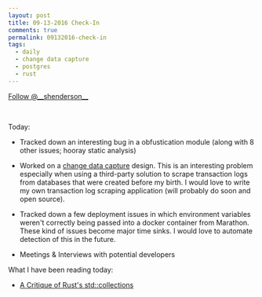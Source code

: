 ```yaml
---
layout: post
title: 09-13-2016 Check-In
comments: true
permalink: 09132016-check-in
tags:
  - daily
  - change data capture
  - postgres
  - rust
---
```


<div><!-- <a href="https://twitter.com/share" class="twitter-share-button" data-via="__shenderson__">Tweet</a> --><a class="twitter-follow-button" data-show-count="false" href="https://twitter.com/__shenderson__">Follow @__shenderson__</a> <script>!function(d,s,id){var js,fjs=d.getElementsByTagName(s)[0],p=/^http:/.test(d.location)?'http':'https';if(!d.getElementById(id)){js=d.createElement(s);js.id=id;js.src=p+'://platform.twitter.com/widgets.js';fjs.parentNode.insertBefore(js,fjs);}}(document, 'script', 'twitter-wjs');</script></div>

<script>!function(d,s,id){var js,fjs=d.getElementsByTagName(s)[0];if(!d.getElementById(id)){js=d.createElement(s);js.id=id;js.src="//platform.twitter.com/widgets.js";fjs.parentNode.insertBefore(js,fjs);}}(document,"script","twitter-wjs");</script>

&nbsp;

Today:

  * Tracked down an interesting bug in a obfustication module (along with 8 other issues; hooray static analysis)

  * Worked on a [change data capture](https://en.wikipedia.org/wiki/Change_data_capture) design.  This is an interesting problem especially when using a third-party solution to scrape transaction logs from databases that were created before my birth.  I would love to write my own transaction log scraping application (will probably do soon and open source).

  * Tracked down a few deployment issues in which environment variables weren't correctly being passed into a docker container from Marathon.  These kind of issues become major time sinks.  I would love to automate detection of this in the future.

  * Meetings & Interviews with potential developers

What I have been reading today:

  * [A Critique of Rust's std::collections](http://ticki.github.io/blog/horrible/)